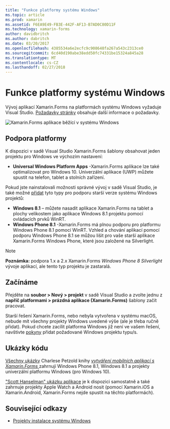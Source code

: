 ```yaml
---
title: "Funkce platformy systému Windows"
ms.topic: article
ms.prod: xamarin
ms.assetid: F6EA9E49-FB3E-442F-AF13-B7AD0C80D11F
ms.technology: xamarin-forms
author: davidbritch
ms.author: dabritch
ms.date: 03/20/2017
ms.openlocfilehash: 4385534a6e2ecfc9c908648fa267a543c2313ce0
ms.sourcegitcommit: 6cd40d190abe38edd50fc74331be15324a845a28
ms.translationtype: MT
ms.contentlocale: cs-CZ
ms.lasthandoff: 02/27/2018
---
```

# <a name="windows-platform-features"></a>Funkce platformy systému Windows

Vývoj aplikací Xamarin.Forms na platformách systému Windows vyžaduje Visual Studio. [Požadavky stránky](~/xamarin-forms/get-started/installation.md) obsahuje další informace o požadavky.

![](images/allhanselman.png "Xamarin.Forms aplikace běžící v systému Windows")

## <a name="platform-support"></a>Podpora platformy

K dispozici v sadě Visual Studio Xamarin.Forms šablony obsahovat jeden projektu pro Windows ve výchozím nastavení:

* **Universal Windows Platform Apps** -Xamarin.Forms aplikace lze také optimalizovat pro Windows 10. Univerzální aplikace (UWP) můžete spustit na telefon, tablet a stolních zařízení.

Pokud jste nainstalovali možnosti správné vývoj v sadě Visual Studio, je také možné [přidat](installation/index.md) tyto typy pro podporu starší verze systému Windows projektů:

* **Windows 8.1** – můžete nasadit aplikace Xamarin.Forms na tablet a plochy velikostem jako aplikace Windows 8.1 projektu pomocí ovládacích prvků WinRT.
* **Windows Phone 8.1** -Xamarin.Forms má plnou podporu pro platformu Windows Phone 8.1 pomocí WinRT. Vzhled a chování aplikací pomocí podporu Windows Phone 8.1 se můžou lišit pro vaše starší aplikace Xamarin.Forms Windows Phone, které jsou založené na Silverlight.


> [!NOTE]
> **Poznámka:** podpora 1.x a 2.x Xamarin.Forms _Windows Phone 8 Silverlight_ vývoje aplikací, ale tento typ projektu je zastaralá.


## <a name="getting-started"></a>Začínáme

Přejděte na **soubor > Nový > projekt** v sadě Visual Studio a zvolte jednu z **napříč platformami > prázdná aplikace (Xamarin.Forms)** šablony začít pracovat.

Starší řešení Xamarin.Forms, nebo nebyla vytvořena v systému macOS, nebude mít všechny projekty Windows uvedené výše (ale je třeba ručně přidat).
Pokud chcete zacílit platforma Windows již není ve vašem řešení, navštivte [pokyny](installation/index.md) přidat požadované Windows projektu typu/s.


## <a name="samples"></a>Ukázky kódu

[Všechny ukázky](https://github.com/xamarin/xamarin-forms-book-preview-2) Charlese Petzold knihy [ *vytváření mobilních aplikací s Xamarin.Forms* ](~/xamarin-forms/creating-mobile-apps-xamarin-forms/index.md) zahrnují Windows Phone 8.1, Windows 8.1 a projekty univerzální platformu Windows (pro Windows 10).

["Scott Hanselman" ukázku aplikace](https://github.com/jamesmontemagno/Hanselman.Forms) je k dispozici samostatně a také zahrnuje projekty Apple Watch a Android nosit (pomocí Xamarin.iOS a Xamarin.Android, Xamarin.Forms nejde spustit na těchto platformách).


## <a name="related-links"></a>Související odkazy

- [Projekty instalace systému Windows](~/xamarin-forms/platform/windows/installation/index.md)

